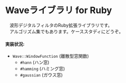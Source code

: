 # Waveライブラリ for Ruby

　波形デジタルフィルタのRuby拡張ライブラリです。  
　アルゴリズム集でもあります。ケーススタディにどうぞ。  

#### 実装状況:
* `Wave::WindowFunction` (離散型窓関数)  
    * `#hann` (ハン窓)  
    * `#hamming` (ハミング窓)  
    * `#gaussian` (ガウス窓)  
